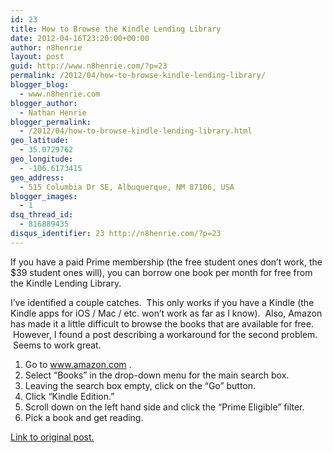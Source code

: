 ```yaml
---
id: 23
title: How to Browse the Kindle Lending Library
date: 2012-04-16T23:20:00+00:00
author: n8henrie
layout: post
guid: http://www.n8henrie.com/?p=23
permalink: /2012/04/how-to-browse-kindle-lending-library/
blogger_blog:
  - www.n8henrie.com
blogger_author:
  - Nathan Henrie
blogger_permalink:
  - /2012/04/how-to-browse-kindle-lending-library.html
geo_latitude:
  - 35.0729762
geo_longitude:
  - -106.6173415
geo_address:
  - 515 Columbia Dr SE, Albuquerque, NM 87106, USA
blogger_images:
  - 1
dsq_thread_id:
  - 816889435
disqus_identifier: 23 http://n8henrie.com/?p=23
---
```

If you have a paid Prime membership (the free student ones don’t work, the $39 student ones will), you can borrow one book per month for free from the Kindle Lending Library. 

I’ve identified a couple catches.  This only works if you have a Kindle (the Kindle apps for iOS / Mac / etc. won’t work as far as I know).  Also, Amazon has made it a little difficult to browse the books that are available for free.  However, I found a post describing a workaround for the second problem.  Seems to work great.

  1. Go to <a href="http://www.amazon.com/" target="_blank">www.amazon.com</a> .
  2. Select “Books” in the drop-down menu for the main search box.
  3. Leaving the search box empty, click on the “Go” button. 
  4. Click “Kindle Edition.”
  5. Scroll down on the left hand side and click the “Prime Eligible” filter.
  6. Pick a book and get reading.

<div>
  <a href="http://www.amazon.com/forum/kindle/ref=cm_cd_et_md_pl?_encoding=UTF8&cdForum=Fx1D7SY3BVSESG&cdMsgNo=1&cdPage=1&cdSort=oldest&cdThread=Tx1HZ9HXXB24KWR&cdMsgID=MxCVA136CBVQB2#MxCVA136CBVQB2" target="_blank">Link to original post.</a>
</div>

<div>
</div>

<div>
</div>